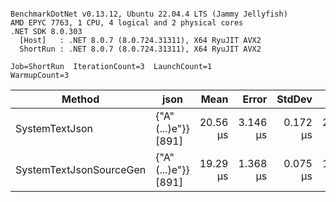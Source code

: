 ```

BenchmarkDotNet v0.13.12, Ubuntu 22.04.4 LTS (Jammy Jellyfish)
AMD EPYC 7763, 1 CPU, 4 logical and 2 physical cores
.NET SDK 8.0.303
  [Host]   : .NET 8.0.7 (8.0.724.31311), X64 RyuJIT AVX2
  ShortRun : .NET 8.0.7 (8.0.724.31311), X64 RyuJIT AVX2

Job=ShortRun  IterationCount=3  LaunchCount=1  
WarmupCount=3  

```
| Method                  | json                | Mean     | Error    | StdDev   | Min      | Max      | Gen0   | Allocated |
|------------------------ |-------------------- |---------:|---------:|---------:|---------:|---------:|-------:|----------:|
| SystemTextJson          | {&quot;A&quot;(...)e&quot;}} [891] | 20.56 μs | 3.146 μs | 0.172 μs | 20.36 μs | 20.68 μs | 0.0305 |   3.19 KB |
| SystemTextJsonSourceGen | {&quot;A&quot;(...)e&quot;}} [891] | 19.29 μs | 1.368 μs | 0.075 μs | 19.22 μs | 19.37 μs | 0.0305 |   3.19 KB |
